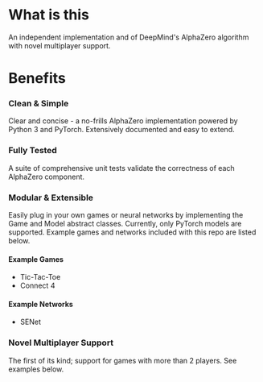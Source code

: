 # What is this
An independent implementation and of DeepMind's AlphaZero algorithm with novel multiplayer support.

# Benefits

### Clean & Simple
Clear and concise - a no-frills AlphaZero implementation powered by Python 3 and PyTorch.
Extensively documented and easy to extend.

### Fully Tested
A suite of comprehensive unit tests validate the correctness of each AlphaZero component.

### Modular & Extensible
Easily plug in your own games or neural networks by implementing the Game and Model abstract classes. Currently, only PyTorch models are supported. Example games and networks included with this repo are listed below.

#### Example Games
- Tic-Tac-Toe
- Connect 4

#### Example Networks
- SENet

### Novel Multiplayer Support
The first of its kind; support for games with more than 2 players. See examples below.

